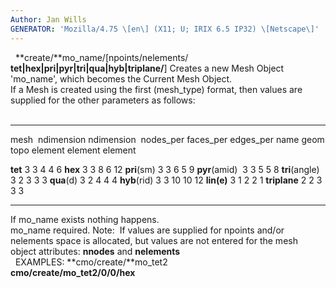 ```yaml
---
Author: Jan Wills
GENERATOR: 'Mozilla/4.75 \[en\] (X11; U; IRIX 6.5 IP32) \[Netscape\]'
---
```


 
**create/**mo\_name/\[npoints/nelements/
**tet|hex|pri|pyr|tri|qua|hyb|triplane/**\]
Creates a new Mesh Object 'mo\_name', which becomes the Current Mesh
Object.\
If a Mesh is created using the first (mesh\_type) format, then values
are supplied for the other parameters as follows:\
 
  ---------------- ------------ ------------- ------------ ------------ ------------
  mesh             ndimension   ndimension    nodes\_per   faces\_per   edges\_per
  name             geom         topo          element      element      element
                                                                        
  **tet**          3            3             4            4            6
  **hex**          3            3             8            6            12
  **pri**(sm)      3            3             6            5            9
  **pyr**(amid)    3            3             5            5            8
  **tri**(angle)   3            2             3            3            3
  **qua**(d)       3            2             4            4            4
  **hyb**(rid)     3            3             10           10           12
  **lin(e)**       3            1             2            2            1
  **triplane**     2            2             3            3            3
  ---------------- ------------ ------------- ------------ ------------ ------------

If mo\_name exists nothing happens.\
mo\_name required.
Note:  If values are supplied for npoints and/or nelements space is
allocated, but values are not entered for the mesh object attributes:
**nnodes** and **nelements**\
 
EXAMPLES:
**cmo/create/**mo\_tet2\
**cmo/create/**mo\_tet2/0/0**/hex**
